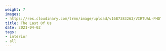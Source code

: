```yaml
---
weight: 7
images:
- https://res.cloudinary.com/lrmn/image/upload/v1687383263/VIRTUAL-PHOTOGRAPHY/home%20interior/interior7_iah9dy.png
title: The Last Of Us
date: 2021-04-02
tags:
- interior
- all
---
```

